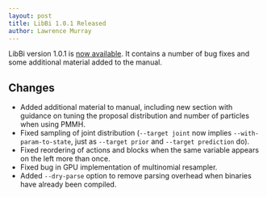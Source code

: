 ```yaml
---
layout: post
title: LibBi 1.0.1 Released
author: Lawrence Murray
---
```


LibBi version 1.0.1 is [now available](https://github.com/lawmurray/LibBi/archive/1.0.1.tar.gz). It contains a number of bug fixes and
some additional material added to the manual.

Changes
-------

* Added additional material to manual, including new section with guidance on
  tuning the proposal distribution and number of particles when using PMMH.
* Fixed sampling of joint distribution (`--target joint` now implies
  `--with-param-to-state`, just as `--target prior` and `--target prediction`
  do).
* Fixed reordering of actions and blocks when the same variable appears on
  the left more than once.
* Fixed bug in GPU implementation of multinomial resampler.
* Added `--dry-parse` option to remove parsing overhead when binaries have
  already been compiled.
